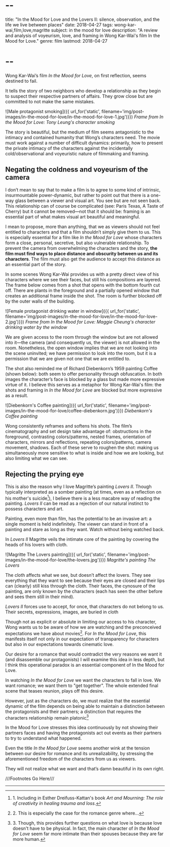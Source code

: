 # --
title: "In the Mood for Love and the Lovers II: silence, observation, and the life we live between places"
date: 2018-04-27
tags: wong-kar-wai,film,love,magritte
subject: in the mood for love
description: "A review and analysis of voyeurism, love, and framing in Wong Kar-Wai's film In the Mood for Love."
genre: film
lastmod: 2018-04-27
# --

Wong Kar-Wai’s film *In the Mood for Love*, on first reflection, seems destined to fail.

It tells the story of two neighbors who develop a relationship as they begin to suspect their respective partners of affairs. They grow close but are committed to not make the same mistakes.

![Male protagonist smoking]({{ url_for('static', filename='img/post-images/in-the-mood-for-love/in-the-mood-for-love-1.jpg')}})
*Frame from In the Mood for Love: Tony Leung's character smoking*

The story is beautiful, but the medium of film seems antagonistic to the intimacy and contained humanity that Wong’s characters need. The movie must work against a number of difficult dynamics: primarily, how to present the private intimacy of the characters against the incidentally cold/observational and voyeuristic nature of filmmaking and framing.

## Negating the coldness and voyeurism of the camera

I don’t mean to say that to make a film is to agree to some kind of intrinsic, insurmountable power-dynamic, but rather to point out that there is a one-way glass between a viewer and visual art. You see but are not seen back. This relationship can of course be complicated (see: Paris Texas, A Taste of Cherry) but it cannot be removed—not that it should be: framing is an essential part of what makes visual art beautiful and meaningful.

I mean to propose, more than anything, that we as viewers should not feel entitled to characters and that a film shouldn’t simply give them to us. This is especially essential for a film like *In the Mood for Love* whose characters form a close, personal, secretive, but also vulnerable relationship. To prevent the camera from overwhelming the characters and the story, **the film must find ways to place distance and obscurity between us and its characters**. The film must also get the audience to accept this distance as an essential part of the story.

In some scenes Wong Kar-Wai provides us with a pretty direct view of his characters where we see their faces, but still his compositions are layered. The frame below comes from a shot that opens with the bottom fourth cut off. There are plants in the foreground and a partially opened window that creates an additional frame inside the shot. The room is further blocked off by the outer walls of the building.

![Female protagonist drinking water in window]({{ url_for('static', filename='img/post-images/in-the-mood-for-love/in-the-mood-for-love-2.jpg')}})
*Frame from In the Mood for Love: Maggie Cheung's character drinking water by the window*

We are given access to the room through the window but are not allowed into it—the camera (and consequently us, the viewer) is not allowed in the room. Nonetheless, the open window implies that we are not looking into the scene uninvited; we have permission to look into the room, but it is a permission that we are given not one that we are entitled to.

The shot also reminded me of Richard Diebenkorn’s 1959 painting Coffee (shown below): both seem to offer personality through obfuscation. In both images the character’s face is blocked by a glass but made more expressive virtue of it. I believe this serves as a metaphor for Wong Kar-Wai's film: the shots and framing in *In the Mood for Love* are blocked but more expressive as a result.

![Diebenkorn's Coffee painting]({{ url_for('static', filename='img/post-images/in-the-mood-for-love/coffee-diebenkorn.jpg')}})
*Diebenkorn's Coffee painting*

Wong consistently reframes and softens his shots. The film’s cinematography and set design take advantage of: obstructions in the foreground, contrasting colors/patterns, nested frames, orientation of characters, mirrors and reflections, repeating colors/patterns, camera movement, shadows. Each of these serve to roughen the shot: making us simultaneously more sensitive to what is inside and how we are looking, but also limiting what we can see.

## Rejecting the prying eye

This is also the reason why I love Magritte’s painting *Lovers II*. Though typically interpreted as a somber painting (at times, even as a reflection on his mother's suicide[^1]), I believe there is a less macabre way of reading the painting. *Lovers II* can be read as a rejection of our natural instinct to possess characters and art.

Painting, even more than film, has the potential to be an invasive art: a single moment is held indefinitely. The viewer can stand in front of a painting and stare as long as they want. Watch without being watched back.

In *Lovers II* Magritte veils the intimate core of the painting by covering the heads of his lovers with cloth.

![Magritte The Lovers painting]({{ url_for('static', filename='img/post-images/in-the-mood-for-love/the-lovers.jpg')}})
*Magritte's painting The Lovers*

The cloth affects what we see, but doesn’t affect the lovers. They see everything that they want to see because their eyes are closed and their lips can (clearly) still kiss through the cloth. Their faces, the cynosure of the painting, are only known by the characters (each has seen the other before and sees them still in their mind). 

*Lovers II* forces use to accept, for once, that characters do not belong to us. Their secrets, expressions, images, are buried in cloth

Though not as explicit or absolute in limiting our access to his character, Wong wants us to be aware of how we are watching and the preconceived expectations we have about movies[^2]. For *In the Mood for Love*, this manifests itself not only in our expectation of transparency for characters but also in our expectations towards cinematic love.

Our desire for a romance that would contradict the very reasons we want it (and disassemble our protagonists)
I will examine this idea in less depth, but I think this operational paradox is an essential component of In the Mood for Love.

In watching *In the Mood for Love* we want the characters to fall in love. We want romance; we want them to "get together". The whole extended final scene that teases reunion, plays off this desire.

However, just as the characters do, we must realize that the essential dynamic of the film depends on being able to maintain a distinction between the protagonists and their partners; a distinction that requires the characters relationship remain platonic[^3]

In the Mood for Love stresses this idea continuously by not showing their partners faces and having the protagonists act out events as their partners to try to understand what happened.

Even the title *In the Mood for Love* seems another wink at the tension between our desire for romance and its unrealizability, by stressing the aforementioned freedom of the characters from us as viewers.

They will not realize what we want and that’s damn beautiful in its own right.

///Footnotes Go Here///
[^1]: 1\. Including in Esther Dreifuss-Kattan's book *Art and Mourning: The role of creativity in healing trauma and loss*.
[^2]: 2\. This is especially the case for the romance genre where...
[^3]: 3\. Though, this provides further questions on what love is because love doesn't have to be physical. In fact, the main character of *In the Mood for Love* seem far more intimate than their spouses because they are far more human.

<hr />
